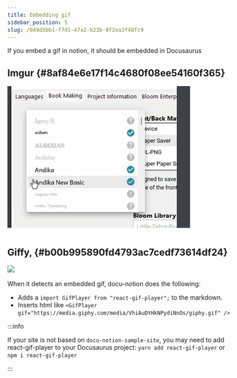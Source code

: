 ```yaml
---
title: Embedding gif
sidebar_position: 5
slug: /049d5bb1-f7d1-47a2-b23b-8f2ea3f48fc9
---
```




If you embed a gif in notion, it should be embedded in Docusaurus


## Imgur {#8af84e6e17f14c4680f08ee54160f365}


![](./1607379524.gif)


## Giffy,  {#b00b995890fd4793ac7cedf73614df24}


![](./705447076.gif)


When it detects an embedded gif, docu-notion does the following:

- Adds a `import GifPlayer from "react-gif-player";` to the markdown.
- Inserts html like `<GifPlayer gif="https://media.giphy.com/media/VhiAuDYHkNPydiNnOs/giphy.gif" />`

:::info

If your site is not based on `docu-notion-sample-site`, you may need to add react-gif-player to your Docusaurus project:
`yarn add react-gif-player` or `npm i react-gif-player`

:::



